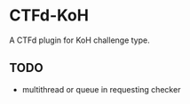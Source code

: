 # CTFd-KoH

A CTFd plugin for KoH challenge type.

## TODO

* multithread or queue in requesting checker